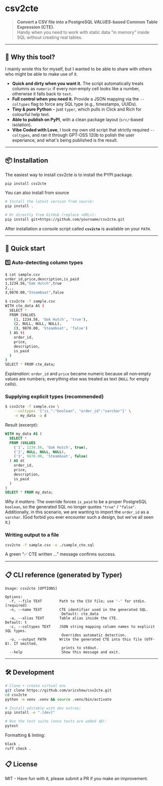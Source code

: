 # csv2cte

> **Convert a CSV file into a PostgreSQL *VALUES*‑based Common Table Expression (CTE).**  
> Handy when you need to work with static data “in memory” inside SQL without creating real tables.

---

## 🎯 Why this tool?
I mainly wrote this for myself, but I wanted to be able to share with others who might be able to make use of it.

- **Quick and dirty when you want it.** The script automatically treats columns as `numeric` if every non‑empty cell looks like a number, otherwise it falls back to `text`.  
- **Full control when you need it.** Provide a JSON mapping via the `--coltypes` flag to force any SQL type (e.g., timestamps, UUIDs).  
- **Tiny & pure Python** – just `typer`, which pulls in Click and Rich for colourful help text.
- **Able to publish on PyPI**, with a clean package layout (`src/`‑based isolation).
- **Vibe Coded with Love**, I took my own old script that strictly required `--coltypes`, and ran it through GPT-OSS 120b to polish the user experiance, and what's being published is the result.

---

## 📦 Installation
The easiest way to install csv2cte is to install the PYPI package.
```bash
pip install csv2cte
```

You can also install from source
```bash
# Install the latest version from source:
pip install .

# Or directly from GitHub (replace <URL>):
pip install git+https://github.com/yourname/csv2cte.git
```
After installation a console script called **`csv2cte`** is available on your `PATH`.

---

## 🚀 Quick start

### 1️⃣ Auto‑detecting column types

```bash
$ cat sample.csv
order_id,price,description,is_paid
1,1234.56,"Oak Hutch",true
2,,,
3,9870.00,"Steamboat",false

$ csv2cte -f sample.csv
WITH cte_data AS (
  SELECT *
  FROM (VALUES
    (1, 1234.56, 'Oak Hutch', 'true'),
    (2, NULL, NULL, NULL),
    (3, 9870.00, 'Steamboat', 'false')
  ) AS t(
    order_id,
    price,
    description,
    is_paid
  )
)
SELECT * FROM cte_data;
```

*Explanation*: `order_id` and `price` became numeric because all non‑empty values are numbers; everything else was treated as text (`NULL` for empty cells).

### Supplying explicit types (recommended)

```bash
$ csv2cte -f sample.csv \
    --coltypes '{"is_":"boolean", "order_id":"varchar"}' \
    -n my_data -a d
```

Result (excerpt):

```sql
WITH my_data AS (
  SELECT *
  FROM (VALUES
    ('1', 1234.56, 'Oak Hutch', true),
    ('2', NULL, NULL, NULL),
    ('3', 9870.00, 'Steamboat', false)
  ) AS d(
    order_id,
    price,
    description,
    is_paid
  )
)
SELECT * FROM my_data;
```

*Why it matters*: The override forces `is_paid` to be a proper PostgreSQL `boolean`, so the generated SQL no longer quotes `"true"` / `"false"`. Additionally, in this scenario, we are wanting to import the `order_id` as a `varchar`. (God forbid you ever encounter such a design, but we've all seen it.)

### Writing output to a file

```bash
csv2cte -f sample.csv -o ./sample_cte.sql
```

A green “✅ CTE written …” message confirms success.

---

## 📋 CLI reference (generated by Typer)

```
Usage: csv2cte [OPTIONS]

Options:
  -f, --file TEXT        Path to the CSV file; use '-' for stdin.   [required]
  -n, --name TEXT        CTE identifier used in the generated SQL.
                          Default: cte_data
  -a, --alias TEXT       Table alias inside the CTE.                Default: t
  -c, --coltypes TEXT    JSON string mapping column names to explicit SQL types.
                          Overrides automatic detection.
  -o, --output PATH      Write the generated CTE into this file (UTF-8). If omitted,
                          prints to stdout.
  --help                  Show this message and exit.
```

---

## 🛠️ Development

```bash
# Clone + create virtual env
git clone https://github.com/aricshow/csv2cte.git
cd csv2cte
python -m venv .venv && source .venv/bin/activate

# Install editable with dev extras:
pip install -e ".[dev]"

# Run the test suite (once tests are added 😅):
pytest
```

Formatting & linting:
```bash
black .
ruff check .
```

## 📋 License
MIT - Have fun with it, please submit a PR if you make an improvement.